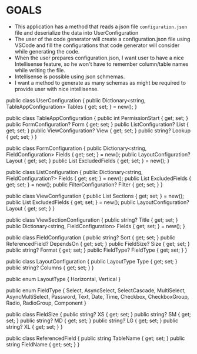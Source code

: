 # GOALS
- This application has a method that reads a json file `configuration.json` file and deserialize the data into UserConfiguration
- The user of the code generator will create a configuration.json file using VSCode and fill the configurations that code generator will consider while generating the code.
- When the user prepares configuration.json, I want user to have a nice Intellisense feature, so he won't have to remember column/table names while writing the file.
- Intellisense is possible using json schmemas.
- I want a method to generate as many schemas as might be required to provide user with nice intellisense.

public class UserConfiguration
{
    public Dictionary<string, TableAppConfiguration> Tables { get; set; } = new();
}

public class TableAppConfiguration
{
    public int PermissionStart { get; set; }
    public FormConfiguration? Form { get; set; }
    public ListConfiguration? List { get; set; }
    public ViewConfiguration? View { get; set; }
    public string? Lookup { get; set; }
}

public class FormConfiguration
{
    public Dictionary<string, FieldConfiguration> Fields { get; set; } = new();
    public LayoutConfiguration? Layout { get; set; }
    public List<string> ExcludedFields { get; set; } = new();
}

public class ListConfiguration
{
    public Dictionary<string, FieldConfiguration?> Fields { get; set; } = new();
    public List<string> ExcludedFields { get; set; } = new();
    public FilterConfiguration? Filter { get; set; }
}

public class ViewConfiguration
{
    public List<ViewSectionConfiguration> Sections { get; set; } = new();
    public List<string> ExcludedFields { get; set; } = new();
    public LayoutConfiguration? Layout { get; set; }
}

public class ViewSectionConfiguration
{
    public string? Title { get; set; }
    public Dictionary<string, FieldConfiguration> Fields { get; set; } = new();
}

public class FieldConfiguration
{
    public string? Sort { get; set; }
    public ReferencedField? DependsOn { get; set; }
    public FieldSize? Size { get; set; }
    public string? Format { get; set; }
    public FieldType? FieldType { get; set; }
}

public class LayoutConfiguration
{
    public LayoutType Type { get; set; }
    public string? Columns { get; set; }
}

public enum LayoutType
{
    Horizontal,
    Vertical
}


public enum FieldType
{
    Select,
    AsyncSelect,
    SelectCascade,
    MultiSelect,
    AsyncMultiSelect,
    Password,
    Text,
    Date,
    Time,
    Checkbox,
    CheckboxGroup,
    Radio,
    RadioGroup,
    Component
}


public class FieldSize
{
    public string? XS { get; set; }
    public string? SM { get; set; }
    public string? MD { get; set; }
    public string? LG { get; set; }
    public string? XL { get; set; }
}

public class ReferencedField
{
    public string TableName { get; set; }
    public string FieldName { get; set; }
}


